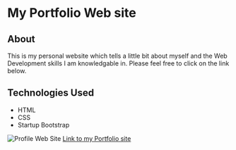 # My Portfolio Web site

## About
This is my personal website which tells a little bit about myself and the Web Development skills I am knowledgable in. Please feel free to click on the link below.

## Technologies Used 
* HTML
* CSS
* Startup Bootstrap

![Profile Web Site](https://i.imgur.com/Ka1pkjL.png)
[Link to my Portfolio site](https://noelabellera.github.io/Portfolio/)